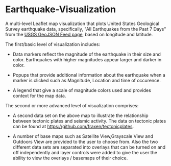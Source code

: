 # Earthquake-Visualization

A multi-level Leaflet map visualization that plots United States Geological Survey earthquake data, specifically, "All Earthquakes from the Past 7 Days"  from the  [USGS GeoJSON Feed page](https://earthquake.usgs.gov/earthquakes/feed/v1.0/geojson.php), based on longitude and latitude.

The first/basic level of visualization includes:

  * Data markers reflect the magnitude of the earthquake in their size and color. Earthquakes with higher magnitudes appear larger and darker in color.

 *  Popups that provide additional information about the earthquake when a marker is clicked such as  Magnitude, Location and time of occurence.

 *  A legend that give a scale of magnitude colors used and provides context for the map data.
 
 The second or more advanced level of visualization comprises:
 
  * A second data set on the above map to illustrate the relationship between tectonic plates and seismic activity. The data on tectonic plates can be found at https://github.com/fraxen/tectonicplates. 

  * A number of base maps such as Satellite View,Grayscale View and Outdoors View are provided to the user to choose from. Also the two different data sets are separated into overlays that can be turned on and off independently and layer controls were added to give the user the ability to view the overlays / basemaps of their choice.
 
 
